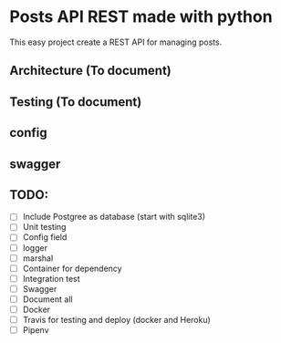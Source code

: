 # Posts API REST made with python

This easy project create a REST API for managing posts.
## Architecture (To document)
## Testing (To document)
## config 
## swagger



## TODO:
- [ ] Include Postgree as database (start with sqlite3)
- [ ] Unit testing
- [ ] Config field
- [ ] logger
- [ ] marshal 
- [ ] Container for dependency
- [ ] Integration test 
- [ ] Swagger
- [ ] Document all
- [ ] Docker
- [ ] Travis for testing and deploy (docker and Heroku)
- [ ] Pipenv
